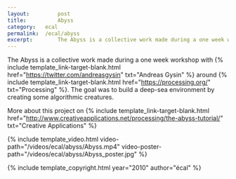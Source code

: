 ```yaml
---
layout: 		post
title: 			Abyss
category: 	ecal
permalink: 	/ecal/abyss
excerpt:		The Abyss is a collective work made during a one week workshop with Andreas Gysin around Processing. The goal was to build a deep-sea environment by creating some algorithmic creatures.
---
```


The Abyss is a collective work made during a one week workshop with {% include template_link-target-blank.html href="https://twitter.com/andreasgysin" txt="Andreas&nbsp;Gysin" %} around {% include template_link-target-blank.html href="https://processing.org/" txt="Processing" %}. The goal was to build a deep-sea environment by creating some algorithmic creatures.

More about this project on {% include template_link-target-blank.html href="http://www.creativeapplications.net/processing/the-abyss-tutorial/" txt="Creative&nbsp;Applications" %}

{% include template_video.html video-path="/videos/ecal/abyss/Abyss.mp4" video-poster-path="/videos/ecal/abyss/Abyss_poster.jpg" %}

{% include template_copyright.html year="2010" author="écal" %}